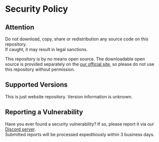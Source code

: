 # Security Policy

## Attention

Do not download, copy, share or redistribution any source code on this repository.   
If caught, it may result in legal sanctions.

This repository is by no means open source. The downloadable open source is provided separately on the [our official site](https://apuc-sw.github.io
), so please do not use this repository without permission.

## Supported Versions

This is just website repository. Version information is unknown.

## Reporting a Vulnerability

Have you ever found a security vulnerability? If so, please report it via our [Discord server](https://discord.gg/tUHk9x7QrF).   
Submitted reports will be processed expeditiously within 3 business days.
